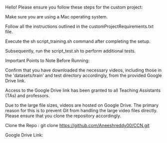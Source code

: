 Hello! Please ensure you follow these steps for the custom project:

Make sure you are using a Mac operating system.

Follow all the instructions outlined in the customProjectRequirements.txt file.

Execute the sh script_training.sh command after completing the setup.

Subsequently, run the script_test.sh to perform additional tests.

Important Points to Note Before Running:

Confirm that you have downloaded the necessary videos, including those in the 'datasets/train' and test directory accordingly, from the provided Google Drive link.

Access to the Google Drive link has been granted to all Teaching Assistants (TAs) and professors.

Due to the large file sizes, videos are hosted on Google Drive. The primary reason for this is to prevent Git from handling the large video files directly. Please ensure that you clone the repository accordingly.

Clone the Repo : git clone https://github.com/Aneeshreddy00/CCN.git

Google Drive Link: 


